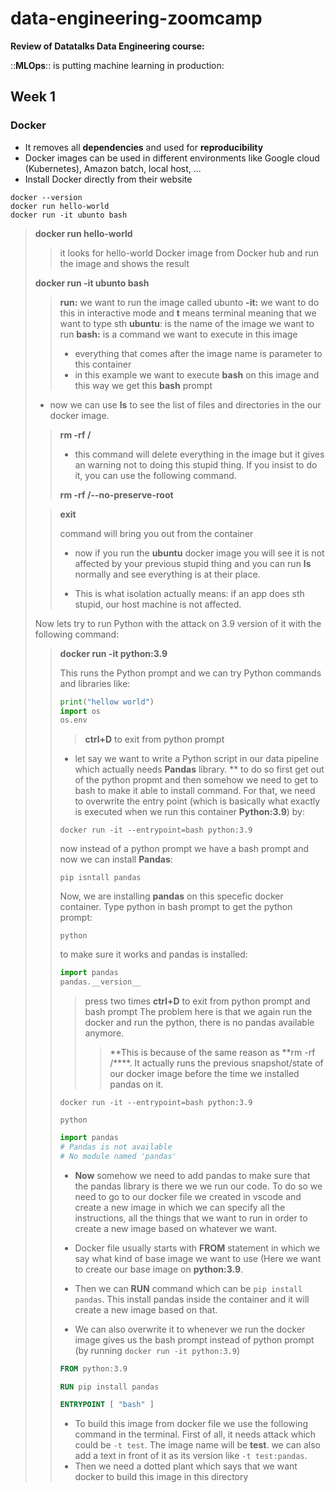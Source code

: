 # data-engineering-zoomcamp
**Review of Datatalks Data Engineering course:**  

::**MLOps**:: is putting machine learning in production:

## Week 1
### Docker
* It removes all **dependencies** and used for **reproducibility**
* Docker images can be used in different environments like Google cloud (Kubernetes), Amazon batch, local host, ...
* Install Docker directly from their website
```console
docker --version
docker run hello-world
docker run -it ubunto bash
```
> **docker run hello-world**
> > it looks for hello-world Docker image from Docker hub and run the image and shows the result 
> 
> **docker run -it ubunto bash**
> > **run:** we want to run the image called ubunto
> > **-it:** we want to do this in interactive mode and **t** means	terminal meaning that we want to type sth
>> **ubuntu**: is the name of the image we want to run
>> **bash:** is a command we want to execute in this image
>> +  everything that comes after the image name is parameter to this container
>> + in this example we want to execute **bash** on this image and this way we get this **bash** prompt
> * now we can use **ls** to see the list of files and directories in the our docker image.
>> **rm -rf /**
>> + this command will delete everything in the image but it gives an warning not to doing this stupid thing. If you insist to do it, you can use the following command.
>> 
>> **rm -rf /--no-preserve-root**
>
>> **exit** 
>> 
>> command will bring you out from the container 
>> * now if you run the **ubuntu** docker image you will see it is not affected by your previous stupid thing and you can run **ls** normally and see everything is at their place.
>> + This is what isolation actually means: if an app does sth stupid, our host machine is not affected.
>> 
> Now lets try to run Python with the attack on 3.9 version of it with the following command:
>>
>> **docker run -it python:3.9**
>> 
>> This runs the Python prompt and we can try Python commands and libraries like:
>> ```python
>> print("hellow world")
>> import os
>> os.env
>> ```
>> > **ctrl+D** to exit from python prompt
>> * let say we want to write a Python script in our data pipeline which actually needs **Pandas** library.
>> ** to do so first get out of the python propmt and then somehow we need to get to bash to make it able to install command. For that, we need to overwrite the entry point (which is basically what exactly is executed when we run this container **Python:3.9**) by:
>> ```console
>> docker run -it --entrypoint=bash python:3.9
>> ```
>> now instead of a python prompt we have a bash prompt and now we can install **Pandas**:
>> ```console
>> pip isntall pandas
>> ```
>> Now, we are installing **pandas** on this specefic docker container. Type python in bash prompt to get the python prompt:
>> ```console
>> python
>> ```
>> to make sure it works and pandas is installed:
>> ```python
>> import pandas
>> pandas.__version__
>> ```
>> > press two times **ctrl+D** to exit from python prompt and bash prompt
>> > The problem here is that we again run the docker and run the python, there is no pandas available anymore. 
>> >> **This is because of the same reason as **rm -rf /****. It actually runs the previous snapshot/state of our docker image before the time we installed pandas on it.
>> ```console
>> docker run -it --entrypoint=bash python:3.9
>> ```
>> ```console
>> python
>> ```
>> ```python
>> import pandas
>> # Pandas is not available
>> # No module named 'pandas'
>> ```
>> + **Now** somehow we need to add pandas to make sure that the pandas library is there we we run our code. To do so we need to go to our docker file we created in vscode and create a new image in which we can specify all the instructions, all the things that we want to run in order to create a new image based on whatever we want.
>> 
>> + Docker file usually starts with **FROM** statement in which we say what kind of base image we want to use (Here we want to create our base image on **python:3.9**. 
>> + Then we can **RUN** command which can be `pip install pandas`. This install pandas inside the container and it will create a new image based on that.
>> + We can also overwrite it to whenever we run the docker image gives us the bash prompt instead of python prompt (by running `docker run -it python:3.9`)
>> ```dockerfile
>> FROM python:3.9
>>
>> RUN pip install pandas
>>
>> ENTRYPOINT [ "bash" ]
>> ```
>> + To build this image from docker file we use the following command in the terminal. First of all, it needs attack which could be `-t test`. The image name will be **test**. we can also add a text in front of it as its version like `-t test:pandas`.
>> + Then we need a dotted plant which says that we want docker to build this image in this directory
